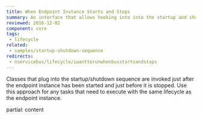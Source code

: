 ```yaml
---
title: When Endpoint Instance Starts and Stops
summary: An interface that allows hooking into into the startup and shutdown sequence of an endpoint instance.
reviewed: 2016-12-02
component: core
tags:
 - lifecycle
related:
 - samples/startup-shutdown-sequence
redirects:
 - nservicebus/lifecycle/iwanttorunwhenbusstartsandstops
---
```



Classes that plug into the startup/shutdown sequence are invoked just after the endpoint instance has been started and just before it is stopped. Use this approach for any tasks that need to execute with the same lifecycle as the endpoint instance.


partial: content